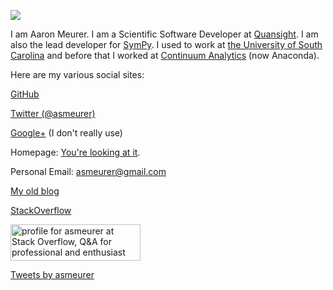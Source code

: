 <img
src="https://www.gravatar.com/avatar/0383e4cae325f65a1bbd906be4be2276?s=256">

I am Aaron Meurer. I am a Scientific Software Developer at
[Quansight](https://www.quansight.com). I am also the lead developer for
[SymPy](http://sympy.org/). I used to work at [the University of South
Carolina](http://www.ergs.sc.edu/) and before that I worked at [Continuum
Analytics](http://continuum.io/) (now Anaconda).

Here are my various social sites:

[GitHub](https://github.com/asmeurer)

[Twitter (@asmeurer)](https://twitter.com/asmeurer)

[Google+](https://plus.google.com/+AaronMeurer/) (I don't really use)

Homepage: [You're looking at it](http://www.asmeurer.com).

Personal Email: <a href="mailto:asmeurer@gmail.com" target="_top">
  asmeurer@gmail.com</a>

[My old blog](https://asmeurersympy.wordpress.com/)

[StackOverflow](http://stackoverflow.com/users/161801/asmeurer)

<a href="https://stackoverflow.com/users/161801/asmeurer"> <img src="https://stackoverflow.com/users/flair/161801.png" width="208" height="58" alt="profile for asmeurer at Stack Overflow, Q&amp;A for professional and enthusiast programmers" title="profile for asmeurer at Stack Overflow, Q&amp;A for professional and enthusiast programmers"> </a>

<div style="float:center"><a class="twitter-timeline" data-width="500" data-height="500" data-dnt="true" href="https://twitter.com/asmeurer?ref_src=twsrc%5Etfw">Tweets by asmeurer</a> <script async src="https://platform.twitter.com/widgets.js" charset="utf-8"></script></div>
